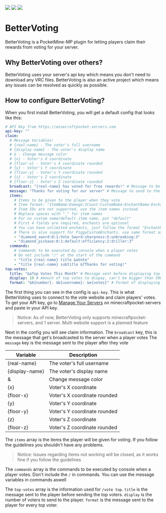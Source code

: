 [![](https://poggit.pmmp.io/shield.state/BetterVoting)](https://poggit.pmmp.io/p/BetterVoting) [![](https://poggit.pmmp.io/shield.api/BetterVoting)](https://poggit.pmmp.io/p/BetterVoting) [![](https://poggit.pmmp.io/shield.dl.total/BetterVoting)](https://poggit.pmmp.io/p/BetterVoting)

# BetterVoting
BetterVoting is a PocketMine-MP plugin for letting players claim their rewards from voting for your server.

## Why BetterVoting over others?
BetterVoting uses your server's api key which means you don't need to download any VRC files. BetterVoting is also an active project which means any issues can be resolved as quickly as possible.

## How to configure BetterVoting?
When you first install BetterVoting, you will get a default config that looks like this:
```yaml
# API Key from https://minecraftpocket-servers.com
api-key: ""
claim:
  # Message Variables:
  # {real-name} - The voter's full username
  # {display-name} - The voter's display name
  # & - Change message color
  # {x} - Voter's X coordinate
  # {floor-x} - Voter's X coordinate rounded
  # {y} - Voter's Y coordinate
  # {floor-y} - Voter's Y coordinate rounded
  # {z} - Voter's Z coordinate
  # {floor-z} - Voter's Z coordinate rounded
  broadcast: "{real-name} has voted for free rewards!" # Message to be broadcast when a player votes
  message: "Thanks for voting for our server" # Message to send to the player who voted
  items:
    # Items to be given to the player when they vote
    # Item format: "ItemName:Damage:ICount:CustomName:EnchantName:EnchantLevel"
    # Item IDs are not supported, use the item names instead
    # Replace spaces with "_" for item names
    # For no custom name/default item name, put "default"
    # First 4 fields are required, enchants are optional
    # You can have unlimited enchants, just follow the format "EnchantName:EnchantLevel:EnchantName:EnchantLevel" etc
    # There is also support for PiggyCustomEnchants, use same format as normal enchants
    - "diamond_sword:0:1:Vote Sword:sharpness:5:unbreaking:3"
    - "diamond_pickaxe:0:1:default:efficiency:2:driller:3"
  commands:
    # Commands to be executed by console when a player votes
    # Do not include "/" at the start of the command
    - "title {real-name} title &aVote"
    - "title {real-name} subtitle &7Thanks for voting!"
top-votes:
  title: "&aTop Votes This Month" # Message sent before displaying top votes
  display: 10 # Amount of top votes to dispay, can't be bigger than 500
  format: "&6{number}. &b{username}: &e{votes}" # Format of displaying top voters
```
The first thing you can see in the config is ``api-key``. This is what BetterVoting uses to connect to the vote website and claim players' votes.
To get your API key, go to [Manage Your Servers](https://minecraftpocket-servers.com/servers/manage/) on minecraftpocket-servers and paste in your API key.
> Notice: As of now, BetterVoting only supports minecraftpocket-servers, and 1 server. Multi website support is a planned feature

Next in the config you will see claim information. The ``broadcast`` key, this is the message that get's broadcasted to the server when a player votes
The ``message`` key is the message sent to the player after they vote

| Variable       | Description               |
|----------------|---------------------------|
| {real-name}    | The voter's full username |
| {display-name} | The voter's display name  |
| &              | Change message color      |
| {x}              | Voter's X coordinate      |
| {floor-x}              | Voter's X coordinate rounded      |
| {y}              | Voter's Y coordinate      |
| {floor-y}              | Voter's Y coordinate rounded      |
| {z}              | Voter's Z coordinate      |
| {floor-z}              | Voter's Z coordinate rounded      |

The ``items`` array is the items the player will be given for voting. If you follow the guidelines you shouldn't have any problems.
> Notice: Issues regarding items not working will be closed, as it works fine if you follow the guidelines

The ``commands`` array is the commands to be executed by console when a player votes. Don't include the ``/`` in commands.
You can use the message variables in commands aswell

The ``top-votes`` array is the information used for ``/vote top``. ``title`` is the message sent to the player before sending the top voters.
``display`` is the number of voters to send to the player. ``format`` is the message sent to the player for every top voter.